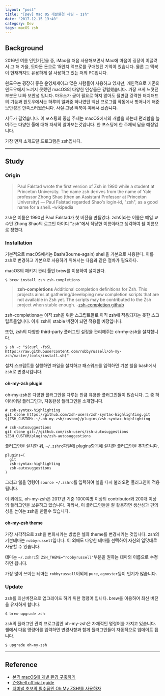 ```yaml
---
layout: "post"
title: "[Dev] Mac OS 개발환경 세팅 - zsh"
date: "2017-12-15 13:40"
category: Dev
tags: macOS zsh
---
```


## Background
2016년 여름 인턴기간을 중, iMac을 처음 사용해보면서 Mac에 마음이 굉장이 이끌려서 그 해 가을, 모아둔 돈으로 15인치 맥프로를 구매했던 기억이 있습니다. 물론 그 맥북이 현재까지도 유용하게 잘 사용하고 있는 저의 PC입니다.

윈도우는 굉장히 좋은 운영체제이고 많은 사람들이 사용하고 있지만, 개인적으로 기존의 윈도우에서 느끼지 못했던 macOS의 다양한 인상들은 강렬했습니다. 가장 크게 느꼇던 부분은 UI와 보안성 입니다. 마우스가 굳이 필요로 하지 않아도 될만큼 강력한 터치패드의 기능과 윈도우에서는 하루의 일과중 하나였던 백신 프로그램 작동에서 벗어나게 해준 보안성은 만족스러웠습니다. ~~사실 그냥 맥북이 이뻐서 샀습니다.~~

서두가 길었습니다. 이 포스팅의 중심 주제는 macOS에서의 개발을 하는데 편리함을 높여주는 다양한 툴에 대해 자세히 알아보는것입니다. 한 포스팅에 한 주제씩 담을 예정입니다.

가장 먼저 소개드릴 프로그램은 zsh입니다.

---

## Study

### Origin
>Paul Falstad wrote the first version of Zsh in 1990 while a student at Princeton University. The name zsh derives from the name of Yale professor Zhong Shao (then an Assistant Professor at Princeton University) — Paul Falstad regarded Shao's login-id, "zsh", as a good name for a shell.
> -wikipedia

zsh은 이름은 1990년 Paul Falstad가 첫 버전을 만들었다. zsh이라는 이름은 예일 교수인 Zhong Shao의 로그인 아이디 "zsh"에서 적당한 이름이라고 생각하여 쉘 이름으로 정했다.

### Installation

기본적으로 macOS에서는 Bash(Bourne-again) shell을 기본으로 사용한다. 이를 zsh로 변경하고 기본으로 사용하기 위해서는 다음과 같은 절차가 필요하다.

macOS의 패키지 관리 툴인 brew를 이용하여 설치한다.

```Shell
$ brew install zsh zsh-completions
```

> **zsh-completions**
>Additional completion definitions for Zsh.
>This projects aims at gathering/developing new completion scripts that are not available in Zsh yet. The scripts may be contributed to the Zsh project when stable enough.
>-[zsh-completion github](https://github.com/zsh-users/zsh-completions)

zsh-completions는 아직 zsh을 위한 스크립트들로 아직 zsh에 적용되지는 못한 스크립트들입니다. 이후 zsh이 stable 버전이 되면 적용될 예정입니다.

또한, zsh의 다양한 third-party 플러그인 설정을 관리해주는 oh-my-zsh을 설치합니다.
```Shell
$ sh -c "$(curl -fsSL https://raw.githubusercontent.com/robbyrussell/oh-my-zsh/master/tools/install.sh)"
```
설치 스크립트를 실행하면 파일을 설치하고 패스워드를 입력하면 기본 쉘을 bash에서 zsh로 변경시킵니다.

####  oh-my-zsh plugin
oh-my-zsh은 다양한 플러그인을 다루는 만큼 유용한 플러그인들이 많습니다. 그 중 하이라이팅 플러그인과, 자동완성 플러그인을 소개합니다.

```Shell
# zsh-syntax-highlighting
git clone https://github.com/zsh-users/zsh-syntax-highlighting.git ${ZSH_CUSTOM:-~/.oh-my-zsh/custom}/plugins/zsh-syntax-highlighting

# zsh-autosuggestions
git clone git://github.com/zsh-users/zsh-autosuggestions $ZSH_CUSTOM/plugins/zsh-autosuggestions
```

플러그인을 설치한 뒤, `~/.zshrc`파일에 plugins항목에 설치한 플러그인을 추가합니다.
```shell
plugins=(
  git
  zsh-syntax-highlighting
  zsh-autosuggestions
)
```
그리고 쉘을 명령어 `source ~/.zshrc`를 입력하여 쉘을 다시 불러오면 플러그인이 적용됩니다.

이 외에도, oh-my-zsh은 2017년 기준 1000여명 이상의 contributor와 200개 이상의 플러그인을 보유하고 있습니다. 따라서, 이 플러그인들을 잘 활용하면 생산성과 편의성을 높이는 zsh을 만들수 있습니다.

#### oh-my-zsh theme
가장 시각적으로 zsh을 변화시키는 방법은 쉘의 theme를 변경시키는 것입니다. zsh의 기본테마는 `robbyrussell`입니다. 이 외에도 다양한 테마를 선택하여 자신의 입맛대로 사용할 수 있습니다.

테마는 `~/.zshrc`의 `ZSH_THEME="robbyrussell"`부분을 원하는 테마의 이름으로 수정하면 됩니다.

가장 많이 쓰이는 테마는 `robbyrussell`이외에 `pure`, `agnoster`등이 인기가 많습니다.

### Update
zsh를 최신버전으로 업그레이드 하기 위한 명령어 입니다. brew를 이용하여 최신 버전을 유지하게 합니다.

```Shell
$ brew upgrade zsh
```

zsh의 플러그인 관리 프로그램인 oh-my-zsh은 자체적인 명령어를 가지고 있습니다. 쉘에서 다음 명령어를 입력하면 변경사항과 함께 플러그인들이 자동적으로 업데이트 됩니다.

```Shell
$ upgrade oh-my-zsh
```

---

## Reference
* [본격 macOS에 개발 환경 구축하기](https://subicura.com/2017/11/22/mac-os-development-environment-setup.html)
* [Z-Shell official guide](http://zsh.sourceforge.net/Guide/zshguide.html)
* [터미널 초보의 필수품인 Oh My ZSH!를 사용하자](https://nolboo.kim/blog/2015/08/21/oh-my-zsh/)
